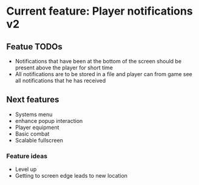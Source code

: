 # Current feature: Player notifications v2

## Featue TODOs
- Notifications that have been at the bottom of the screen should be present above the player for short time
- All notifications are to be stored in a file and player can from game see all notifications that he has received

## Next features
- Systems menu
- enhance popup interaction
- Player equipment
- Basic combat
- Scalable fullscreen

### Feature ideas
- Level up
- Getting to screen edge leads to new location  

